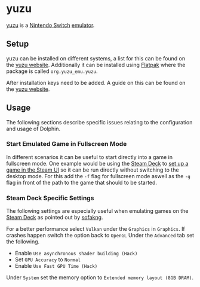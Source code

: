 # yuzu

[yuzu](https://yuzu-emu.org/) is a [Nintendo Switch](/wiki/game.md)
[emulator](/wiki/games/emulators.md).

## Setup

yuzu can be installed on different systems, a list for this can be found on
the [yuzu website](https://yuzu-emu.org/downloads/#windows).
Additionally it can be installed using [Flatpak](/wiki/linux/flatpak.md) where the
package is called `org.yuzu_emu.yuzu`.

After installation keys need to be added.
A guide on this can be found on the
[yuzu website](https://yuzu-emu.org/help/quickstart/#setting-up-the-decryption-keys-and-firmware).

## Usage

The following sections describe specific issues relating to the configuration
and usage of Dolphin.

### Start Emulated Game in Fullscreen Mode

In different scenarios it can be useful to start directly into a game in fullscreen mode.
One example would be using the [Steam Deck](/wiki/games/steam_deck.md) to
[set up a game in the Steam UI](/wiki/games/steam_deck.md#running-a-game-directly-through-the-interface)
so it can be run directly without switching to the desktop mode.
For this add the `-f` flag for fullscreen mode aswell as the `-g` flag in front of the path to the
game that should to be started.

### Steam Deck Specific Settings

The following settings are especially useful when emulating games on the
[Steam Deck](/wiki/games/steam_deck.md) as pointed out by
[sofakng](https://www.reddit.com/r/SteamDeck/comments/12ivsky/what_are_the_best_yuzu_settings/).

For a better performance select `Vulkan` under the `Graphics` in `Graphics`.
If crashes happen switch the option back to `OpenGL`
Under the `Advanced` tab set the following.

- Enable `Use asynchronous shader building (Hack)`
- Set `GPU Accuracy` to  `Normal`
- Enable `Use Fast GPU Time (Hack)`

Under `System` set the memory option to `Extended memory layout (8GB DRAM)`.

